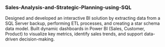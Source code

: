 ### Sales-Analysis-and-Strategic-Planning-using-SQL
Designed and developed an interactive BI solution by extracting data from a SQL Server backup, performing ETL processes, and creating a star schema data model. Built dynamic dashboards in Power BI (Sales, Customer, Product) to visualize key metrics, identify sales trends, and support data-driven decision-making.
